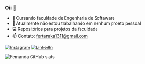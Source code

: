 ### Oii 👋

- 🔭 Cursando faculdade de Engenharia de Softaware
- 🌱 Atualmente não estou trabalhando em nenhum proeto pessoal
- 💻 Repositórios para projetos da faculdade
- 📫 Contato: fertanaka1311@gmail.com

<!-- Links -->
[![Instagram](https://img.shields.io/badge/Instagram-E4405F?style=for-the-badge&logo=instagram&logoColor=white)](https://www.instagram.com/fer.tanaka/)
[![LinkedIn](https://img.shields.io/badge/LinkedIn-0077B5?style=for-the-badge&logo=linkedin&logoColor=white)](https://www.linkedin.com/in/fernanda-tanaka-93045225a/)

<!-- GithubStats -->
![Fernanda GitHub stats](https://github-readme-stats.vercel.app/api?username=fermiwa&show_icons=true&theme=gotham)
